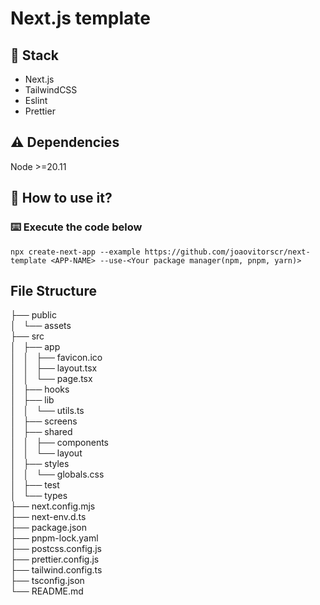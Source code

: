 # Next.js template

## 🧱 Stack
* Next.js
* TailwindCSS
* Eslint
* Prettier

## ⚠️ Dependencies

Node >=20.11

## 🔌 How to use it?

### ⌨️ Execute the code below

```
npx create-next-app --example https://github.com/joaovitorscr/next-template <APP-NAME> --use-<Your package manager(npm, pnpm, yarn)>
```

## File Structure

├── public   
│   └── assets   
├── src   
│   ├── app   
│   │   ├── favicon.ico   
│   │   ├── layout.tsx   
│   │   └── page.tsx   
│   ├── hooks   
│   ├── lib   
│   │   └── utils.ts   
│   ├── screens   
│   ├── shared   
│   │   ├── components   
│   │   └── layout   
│   ├── styles   
│   │   └── globals.css   
│   ├── test   
│   └── types   
├── next.config.mjs   
├── next-env.d.ts   
├── package.json   
├── pnpm-lock.yaml   
├── postcss.config.js   
├── prettier.config.js   
├── tailwind.config.ts   
├── tsconfig.json   
└── README.md   
